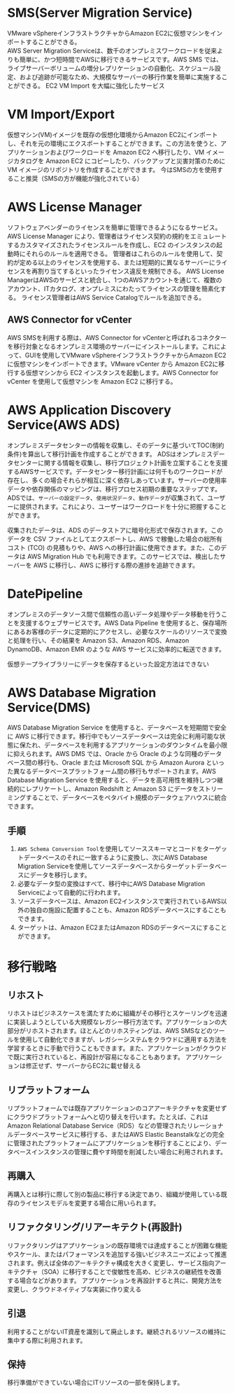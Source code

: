 # SMS(Server Migration Service)
VMware vSphereインフラストラクチャからAmazon EC2に仮想マシンをインポートすることができる。  
AWS Server Migration Serviceは、数千のオンプレミスワークロードを従来よりも簡単に、かつ短時間でAWSに移行できるサービスです。AWS SMS では、ライブサーバーボリュームの増分レプリケーションの自動化、スケジュール設定、および追跡が可能なため、大規模なサーバーの移行作業を簡単に実施することができる。
EC2 VM Import を大幅に強化したサービス

# VM Import/Export
仮想マシン(VM)イメージを既存の仮想化環境からAmazon EC2にインポートし、それを元の環境にエクスポートすることができます。この方法を使うと、アプリケーションおよびワークロードを Amazon EC2 へ移行したり、VM イメージカタログを Amazon EC2 にコピーしたり、バックアップと災害対策のために VM イメージのリポジトリを作成することができます。
今はSMSの方を使用すること推奨（SMSの方が機能が強化されている）


# AWS License Manager
ソフトウェアベンダーのライセンスを簡単に管理できるようになるサービス。
AWS License Manager により、管理者はライセンス契約の規約をエミュレートするカスタマイズされたライセンスルールを作成し、EC2 のインスタンスの起動時にそれらのルールを適用できる。
管理者はこれらのルールを使用して、契約が定める以上のライセンスを使用する、または短期的に異なるサーバーにライセンスを再割り当てするといったライセンス違反を規制できる。
AWS License ManagerはAWSのサービスと統合し、1つのAWSアカウントを通じて、複数のアカウント、ITカタログ、オンプレミスにわたってライセンスの管理を簡素化する。
ライセンス管理者はAWS Service Catalogでルールを追加できる。


## AWS Connector for vCenter
AWS SMSを利用する際は、AWS Connector for vCenterと呼ばれるコネクターを移行対象となるオンプレミス環境のサーバーにインストールします。これによって、GUIを使用してVMware vSphereインフラストラクチャからAmazon EC2に仮想マシンをインポートできます。VMware vCenter から Amazon EC2に移行する仮想マシンから EC2 インスタンスを起動します。AWS Connector for vCenter を使用して仮想マシンを Amazon EC2 に移行する。

# AWS Application Discovery Service(AWS ADS)
オンプレミスデータセンターの情報を収集し、そのデータに基づいてTOC(制約条件)を算出して移行計画を作成することができます。
ADSはオンプレミスデータセンターに関する情報を収集し、移行プロジェクト計画を立案することを支援するAWSサービスです。データセンター移行計画には何千ものワークロードが存在し、多くの場合それらが相互に深く依存しあっています。サーバーの使用率データや依存関係のマッピングは、移行プロセス初期の重要なステップです。ADSでは、`サーバーの設定データ`、`使用状況データ`、`動作データ`が収集されて、ユーザーに提供されます。これにより、ユーザーはワークロードを十分に把握することができます。 

収集されたデータは、ADS のデータストアに暗号化形式で保存されます。このデータを CSV ファイルとしてエクスポートし、AWS で稼働した場合の総所有コスト (TCO) の見積もりや、AWS への移行計画に使用できます。また、このデータは AWS Migration Hub でも利用できます。このサービスでは、検出したサーバーを AWS に移行し、AWS に移行する際の進捗を追跡できます。

# DatePipeline
オンプレミスのデータソース間で信頼性の高いデータ処理やデータ移動を行うことを支援するウェブサービスです。AWS Data Pipeline を使用すると、保存場所にあるお客様のデータに定期的にアクセスし、必要なスケールのリソースで変換と処理を行い、その結果を Amazon S3、Amazon RDS、Amazon DynamoDB、Amazon EMR のような AWS サービスに効率的に転送できます。

仮想テープライブラリーにデータを保存するといった設定方法はできない

# AWS Database Migration Service(DMS)
AWS Database Migration Service を使用すると、データベースを短期間で安全に AWS に移行できます。移行中でもソースデータベースは完全に利用可能な状態に保たれ、データベースを利用するアプリケーションのダウンタイムを最小限に抑えられます。AWS DMS では、Oracle から Oracle のような同種のデータベース間の移行も、Oracle または Microsoft SQL から Amazon Aurora といった異なるデータベースプラットフォーム間の移行もサポートされます。AWS Database Migration Service を使用すると、データを高可用性を維持しつつ継続的にレプリケートし、Amazon Redshift と Amazon S3 にデータをストリーミングすることで、データベースをペタバイト規模のデータウェアハウスに統合できます。 

## 手順
1. `AWS Schema Conversion Tool`を使用してソーススキーマとコードをターゲットデータベースのそれに一致するように変換し、次にAWS Database Migration Serviceを使用してソースデータベースからターゲットデータベースにデータを移行します。
1. 必要なデータ型の変換はすべて、移行中にAWS Database Migration Serviceによって自動的に行われます。
1. ソースデータベースは、Amazon EC2インスタンスで実行されているAWS以外の独自の施設に配置することも、Amazon RDSデータベースにすることもできます。
1. ターゲットは、Amazon EC2またはAmazon RDSのデータベースにすることができます。 


# 移行戦略

## リホスト
リホストはビジネスケースを満たすために組織がその移行とスケーリングを迅速に実装しようとしている大規模なレガシー移行方法です。アプリケーションの大部分がリホストされます。ほとんどのリホスティングは、AWS SMSなどのツールを使用して自動化できますが、レガシーシステムをクラウドに適用する方法を学習するときに手動で行うこともできます。また、アプリケーションがクラウドで既に実行されていると、再設計が容易になることもあります。
アプリケーションは修正せず、サーバーからEC2に載せ替える

## リプラットフォーム
リプラットフォームでは既存アプリケーションのコアアーキテクチャを変更せずにクラウドプラットフォームへと切り替えを行います。たとえば、これはAmazon Relational Database Service（RDS）などの管理されたリレーショナルデータベースサービスに移行する、またはAWS Elastic Beanstalkなどの完全に管理されたプラットフォームにアプリケーションを移行することにより、データベースインスタンスの管理に費やす時間を削減したい場合に利用されれます。


## 再購入
再購入とは移行に際して別の製品に移行する決定であり、組織が使用している既存のライセンスモデルを変更する場合に用いられます。

## リファクタリング/リアーキテクト(再設計)
リファクタリングはアプリケーションの既存環境では達成することが困難な機能やスケール、またはパフォーマンスを追加する強いビジネスニーズによって推進されます。例えば全体のアーキテクチャ構成を大きく変更し、サービス指向アーキテクチャ（SOA）に移行することで俊敏性を高め、ビジネスの継続性を改善する場合などがあります。
アプリケーションを再設計すると共に、開発方法を変更し、クラウドネイティブな実装に作り変える

## 引退
利用することがないIT資産を識別して廃止します。継続されるリソースの維持に集中する際に利用されます。 

## 保持
移行準備ができていない場合にITリソースの一部を保持します。